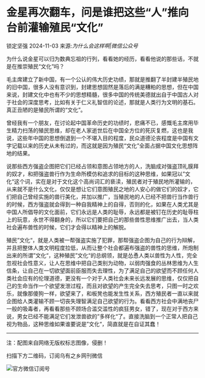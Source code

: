 # 金星再次翻车，问是谁把这些“人”推向台前灌输殖民“文化”

锁定坚强 2024-11-03 来源:_为什么会这样啊|微信公众号_

为什么说金星可以归为数典忘祖的行列，看看她的经历，看看他说的那些话，不就是在推崇殖民“文化”吗？

毛主席建立了新中国，有一个公认的伟大历史功绩，那就是推翻了半封建半殖民地的旧中国，很多人没有意识到，封建思想固然是落后的满是糟粕的思想，但在中国来说，封建文化中也有不少的思想精髓，很多中国的传统美德就出自于中国古人对于社会的深度思考，比如有关于仁义礼智信的论述，那就是人类行为文明的基石。真正丑陋的是殖民所谓的“文化”。

曾经我有一个朋友，在讨论起中国革命历史的功绩时，悲痛不已，感慨毛主席用毕生精力扫荡的殖民思维，却在老人家逝世后在中国全方位的死灰复燃，这也是我说，这些年中国的思想倒退到一个不堪入目的程度，民众道德沦丧程度是中国有文字记载以来的历史从未有过的，而这就是因为殖民“文化”全面占据中国文化思想阵地的结果。

说那些西方强盗企图把它们已经占领和意图占领地方的人，洗脑成对强盗顶礼膜拜的奴才，和把强盗兽行作为生命所模仿和追求的目标的这种思维，如果冠以”文化“这个词，实在是对于文化这个高尚词汇的亵渎，殖民者对于殖民地所灌输的，从来就不是什么文化，仅仅是想让它们意图殖民之地的人安心的做它们的奴才，它们把自己曾经实施的兽行美化，并加以推广，当殖民地的人已经不把兽行当作兽行的时候，西方强盗就会得到一种自我精神上的自得，否则的化，如果在人类尤其是中国人所倡导的文化面前，它们永远是人类的耻辱，永远都是被钉在历史的耻辱柱上的玩意，永世不得翻身的，所以它们要把自己的那些兽性思维推广出去，当人类社会遍布兽性的时候，它们才会得以精神上的解脱。

殖民”文化“，就是人类被一帮强盗实施了犯罪，那帮强盗企图为自己的行为辩解，并且把整体人类文明程度拉低，从而让整个社会都遍布强盗的兽性的思维，所炮制出来的所谓”文化“，这种殖民”文化“的总纲领，就是怂恿人类以兽性为人性，完全忽视社会性意义，让人在思维中把自己类别为动物，以弱肉强食的丛林思维为人生信条，让自己在一切欲望面前臣服而失去理性，为了满足自己的欲望而不顾任何人类社会应有的伦理道德，更没有一个对于人类社会未来长远发展的思维，仅仅把自己的生命当作一个欲望发泄过程，而且对欲望的产生完全失去思考，只图一时之欢乐，就像那傻狗一样，欲望来了，和板凳也能发生性关系，西方殖民者一直以来就企图给人类灌输不顾一切丧失理智满足自己欲望的行为。看看西方社会中满地丧尸一般的吸毒者，再看看那些不顾场合滥交滥性的疯狂男女，错了，现在对于西方来说，男女已经不能满足它们发泄兽欲的”多样化“了。直接洗脑到一个正常人把自己视为物品，这种思维如果谁要说是”文化“，简直就是在自证其蠢！

---

注：配图来自网络无版权标志图像，侵删！

扫描下方二维码，订阅乌有之乡网刊微信

![官方微信订阅号](http://w.hs1921.com/skin/wywk/images/img_weixin.jpg)